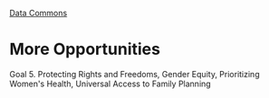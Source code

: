 [Data Commons](../)

# More Opportunities

Goal 5. Protecting Rights and Freedoms, Gender Equity, Prioritizing Women's Health, Universal Access to Family Planning